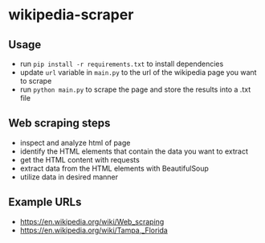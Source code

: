 # wikipedia-scraper

## Usage
- run `pip install -r requirements.txt` to install dependencies
- update `url` variable in `main.py` to the url of the wikipedia page you want to scrape
- run `python main.py` to scrape the page and store the results into a .txt file


## Web scraping steps
- inspect and analyze html of page
- identify the HTML elements that contain the data you want to extract
- get the HTML content with requests
- extract data from the HTML elements with BeautifulSoup
- utilize data in desired manner 


## Example URLs
- https://en.wikipedia.org/wiki/Web_scraping
- https://en.wikipedia.org/wiki/Tampa,_Florida